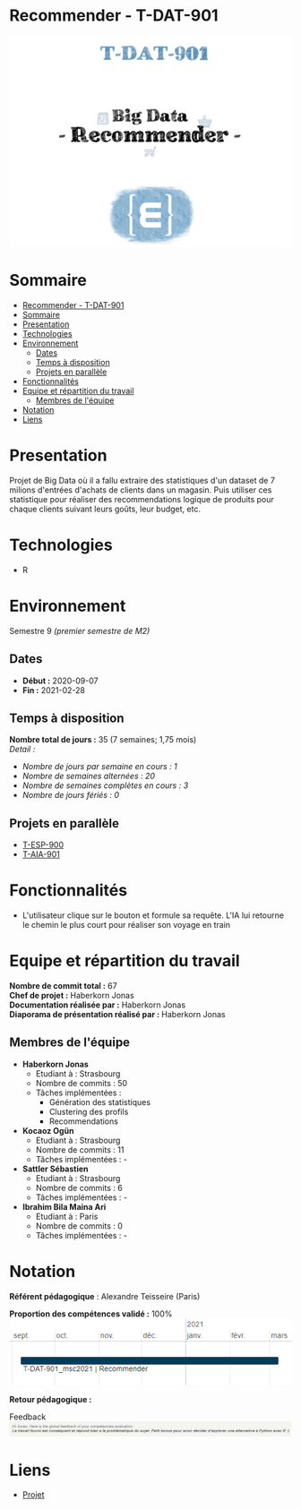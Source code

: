 # Recommender - T-DAT-901

![Project logo](assets/logo.png)

# Sommaire

- [Recommender - T-DAT-901](#recommender---t-dat-901)
- [Sommaire](#sommaire)
- [Presentation](#presentation)
- [Technologies](#technologies)
- [Environnement](#environnement)
  - [Dates](#dates)
  - [Temps à disposition](#temps-à-disposition)
  - [Projets en parallèle](#projets-en-parallèle)
- [Fonctionnalités](#fonctionnalités)
- [Equipe et répartition du travail](#equipe-et-répartition-du-travail)
  - [Membres de l'équipe](#membres-de-léquipe)
- [Notation](#notation)
- [Liens](#liens)

# Presentation

Projet de Big Data où il a fallu extraire des statistiques d'un dataset de 7 milions d'entrées d'achats de clients dans un magasin. Puis utiliser ces statistique pour réaliser des recommendations logique de produits pour chaque clients suivant leurs goûts, leur budget, etc.

# Technologies
* R

# Environnement
Semestre 9 *(premier semestre de M2)*

## Dates
* **Début :** 2020-09-07
* **Fin :** 2021-02-28

## Temps à disposition
**Nombre total de jours :** 35 (7 semaines; 1,75 mois)  
*Detail :*
* *Nombre de jours par semaine en cours : 1*
* *Nombre de semaines alternées : 20*
* *Nombre de semaines complètes en cours : 3*
* *Nombre de jours fériés : 0*


## Projets en parallèle 
* [T-ESP-900](https://github.com/HaberkornJonas/ManageMint_Frontend_T-ESP-900)
* [T-AIA-901](https://github.com/HaberkornJonas/Travel-Order-Resolver_Notebooks_T-AIA-901)

# Fonctionnalités
* L'utilisateur clique sur le bouton et formule sa requête. L'IA lui retourne le chemin le plus court pour réaliser son voyage en train

# Equipe et répartition du travail
**Nombre de commit total :** 67  
**Chef de projet :** Haberkorn Jonas  
**Documentation réalisée par :** Haberkorn Jonas  
**Diaporama de présentation réalisé par :** Haberkorn Jonas

## Membres de l'équipe
* **Haberkorn Jonas**
  * Etudiant à : Strasbourg
  * Nombre de commits : 50
  * Tâches implémentées :
    * Génération des statistiques
    * Clustering des profils
    * Recommendations
* **Kocaoz Ogün**
  * Etudiant à : Strasbourg
  * Nombre de commits : 11
  * Tâches implémentées : -
* **Sattler Sébastien**
  * Etudiant à : Strasbourg
  * Nombre de commits : 6
  * Tâches implémentées : -
* **Ibrahim Bila Maina Ari**
  * Etudiant à : Paris
  * Nombre de commits : 0
  * Tâches implémentées : -

# Notation
**Référent pédagogique** : Alexandre Teisseire (Paris)
  
**Proportion des compétences validé :** 100%    
![Proportion des compétences validé](assets/competences.png)

**Retour pédagogique :**   

Feedback  
![Feedack](assets/feedback.png)

# Liens
* [Projet](project)
